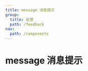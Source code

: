 ```yaml
---
title: message 消息提示
group:
  title: 反馈
  path: /feedback
nav:
  path: /components
---
```


# message 消息提示

<code src="./demo/base.tsx"/>

<API src="./index.tsx"> </API>
